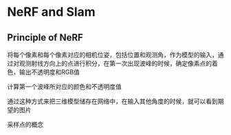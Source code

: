# NeRF and Slam

## Principle of NeRF

将每个像素和每个像素对应的相机位姿，包括位置和观测角，作为模型的输入，通过对观测射线方向上的点进行积分，在第一次出现波峰的时候，确定像素点的着色，输出不透明度和RGB值

计算第一个波峰所对应的颜色和不透明度值

通过这种方式来把三维模型储存在网络中，在输入其他角度的时候，就可以看到期望的图片

采样点的概念